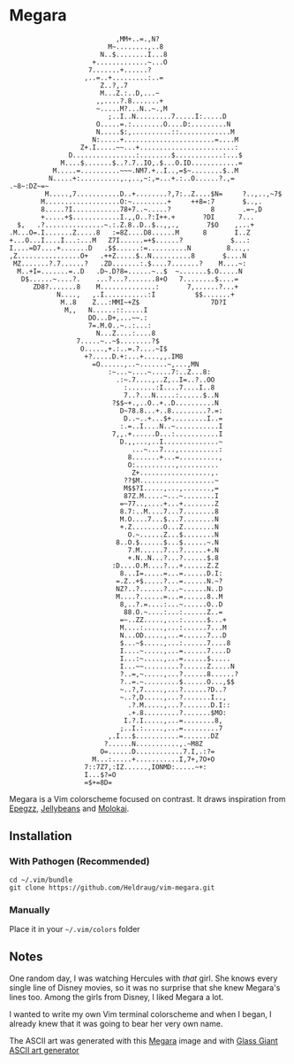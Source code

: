 # Megara

                               ,MM+..=.,N?                                      
                             M~........,..8
                           N..$........I...8
                         +.............~...O
                        7.......+......?
                       ,..=..+.........:..=
                           Z..?,.7
                           M...Z.:..D,...~
                          ,,....?.8.......+
                          ~.....M?...N..~.,M
                             ;..I..N.........7.....I:.....D
                          O.....=.:........O....D:.........N
                          N.....$:,..........::.............M
                         N:.....+.......................=....M
                      Z+.I.....~~...+........................:
                   D................:........$............:...$
                 M....$.......$..?.7..IO,.$...O.ID............=
               M.....=..........~~~.NM7.+..I..,=$~........$..M
              N.....+:..........,.,..,~:,=...+.:..O......?.,=    .~8~:DZ~=~
             M.....,7...........D..+........?,7:..Z....$N=     ?..,..,~7$
            M...................O:~.........+     ++8=:7       $..,.
            8.....?I............78+7..~.....?          8       .=~,D
            +.....+$............I.,,O..?:I++.+       ?DI      7...
      $,   .?...............~.:.Z.8..D..$..,,.,       7$O    ,...+
    .M...O=.I.......Z.....8   :=8Z....D8......M      8       I..Z
    +...O...I....I...:...M   Z7I......=+$......?            $...:
    I....=D7....+.......D   .$$......:=..........N         8...,.
    ,Z................O+   .++Z.....$..N..........8       $....N
     MZ.......?.7......?   .ZD.......:.$....7.......?    M....~:
      M..+I=.......=..D   .D~.D?8=......~..$  ~.......$.O.....N
       D$......~....?.    ...?...?.......8+O   7........$....=
          ZD8?.......8    M..............:       7,......?...+
                N....,   ,.I...........:I          $$.......+
                 M..8    Z...:MMI~+Z$                  7D?I
                  M,,   N......::.....I
                        DO...D+,...~~.:
                        7=.M.O..~..:...:
                          N...Z....:....8
                     7.....~..~$........?$
                      O.....,+.:..=.?....~I$
                       +?.....D.+:...+....,,.IM8
                         =O......,..~.......~,...,MN
                             :~...~....~.....7:..Z...8:
                               .:~.7....,..Z,..I=..?..OO
                                 :.......:I....7....I..8
                                 7..?...N.....:......$..N
                              ?$$~+.,..O..+..D..........N
                                D~78.8...+..8.........?.=:
                                 D..~..+...$+.........I..=
                                :.=..I....N..~...........I
                              7,,.+......D...:...........I
                                D.,,...,..I..............~
                                   ...~...7...,..........:
                                  8.......+...=..........,
                                  O:..........,..........
                                   Z+..................,.
                                 ??$M...................~
                                 M$$?I.....,...,.......,=
                                 87Z.M.....~...~........I
                                =~77..,....+...+........Z
                                8.7:..M....7...7........8
                                M.O....7...$...7........N
                                +.Z........O...Z........N
                                  O.~......Z...$........N
                               8..O.$......$...$......~.N
                                  7.M......7...?......+.N
                                  +.N..N...?...?......$.8
                              :D....O.M....?...+......Z.Z
                                8...I=.....=...=......D.I:
                               =.Z..+$.....?...=......N.~?
                               NZ?..?......?...~......N..D
                               M....?......=...=......8..M
                                8,..?.=....:...~......O..D
                                 88.O.~....:...:......Z..=
                                =~..ZZ.....,...:......$...+
                                M....:.....,...:......7...M
                                N...OD.....,...=......7...D
                                $...~$.....,...:......7....8
                                I....~.....,...=......7....D
                                I...:~.....,...=......$.....
                                I...~~.........?......Z.....N
                                ?..=,~.....,...?......8......?
                                ?..=.~.........$......O...,$$
                                ~..?,7.....,...?......?D..?
                                ~..?,D.....,...?.......I..,
                                  .?.M.....,...?.......D.I::
                                  .+.8.........?.......$MO:
                                 I.?.I.....,...=........8,
                                ;..I.:.....,...=.........7
                             ,.I...$...........=.......DZ
                            ?......N...........,.~M8Z
                           O=......D............7.I,.:?=
                         M...:.....+...........I,7+,7O+O
                       7::7Z7,:IZ......,IONMD:.....~+:
                       I...$?=O
                       =$+=8D=

Megara is a Vim colorscheme focused on contrast. It draws inspiration from
[Epegzz](https://github.com/epegzz/epegzz.vim),
[Jellybeans](https://github.com/nanotech/jellybeans.vim.git) and
[Molokai](https://github.com/tomasr/molokai.git).

## Installation

### With Pathogen (Recommended)
    cd ~/.vim/bundle
    git clone https://github.com/Heldraug/vim-megara.git

### Manually
Place it in your `~/.vim/colors` folder

## Notes

One random day, I was watching Hercules with *that* girl. She knows every
single line of Disney movies, so it was no surprise that she knew Megara's
lines too. Among the girls from Disney, I liked Megara a lot.

I wanted to write my own Vim terminal colorscheme and when I began, I already
knew that it was going to bear her very own name.

The ASCII art was generated with this
[Megara](http://img.oncoloring.com/megara-or-meg-a-damsel-in_4a3a60568a2bd-p.gif)
image and with [Glass Giant ASCII art generator](http://www.glassgiant.com/ascii/)
